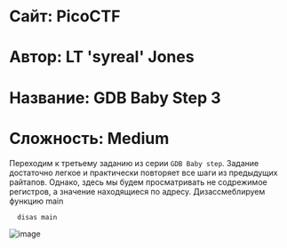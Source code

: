 
# Сайт: PicoCTF
# Автор: LT 'syreal' Jones
# Название: GDB Baby Step 3
# Сложность: Medium

Переходим к третьему заданию из серии `GDB Baby step`. Задание достаточно легкое и практически повторяет 
все шаги из предыдущих райтапов. Однако, здесь мы будем просматривать не содрежимое регистров, а значение находящиеся по адресу.
Дизассмеблируем функцию main
```gdb
  disas main
```
![image](https://github.com/user-attachments/assets/a87a36ad-71a9-41fd-8a48-b1648b061fff)



